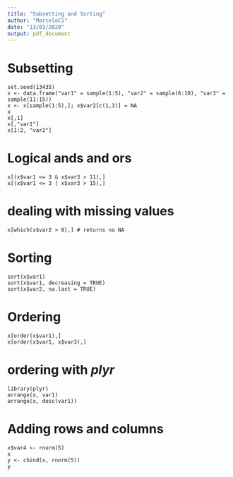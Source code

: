 ```yaml
---
title: "Subsetting and Sorting"
author: "MarceloCS"
date: "13/03/2020"
output: pdf_document
---
```


# Subsetting

```{r}
set.seed(13435)
x <- data.frame("var1" = sample(1:5), "var2" = sample(6:10), "var3" = sample(11:15))
x <- x[sample(1:5),]; x$var2[c(1,3)] = NA
x
x[,1]
x[,"var1"]
x[1:2, "var2"]
```

# Logical ands and ors

```{r}
x[(x$var1 <= 3 & x$var3 > 11),]
x[(x$var1 <= 3 | x$var3 > 15),]
```

# dealing with missing values
```{r}
x[which(x$var2 > 8),] # returns no NA
```

# Sorting
```{r}
sort(x$var1)
sort(x$var1, decreasing = TRUE)
sort(x$var2, na.last = TRUE)
```

# Ordering
```{r}
x[order(x$var1),]
x[order(x$var1, x$var3),]
```

# ordering with *plyr*
```{r}
library(plyr)
arrange(x, var1)
arrange(x, desc(var1))
```

# Adding rows and columns
```{r}
x$var4 <- rnorm(5)
x
y <- cbind(x, rnorm(5))
y
```

